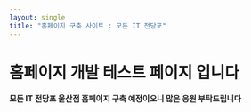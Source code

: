```yaml
---
layout: single
title: "홈페이지 구축 사이트 : 모든 IT 전당포"
---
```


# 홈페이지 개발 테스트 페이지 입니다

<b>모든 IT 전당포 울산점 홈페이지 구축 예정이오니 많은 응원 부탁드립니다</b>
